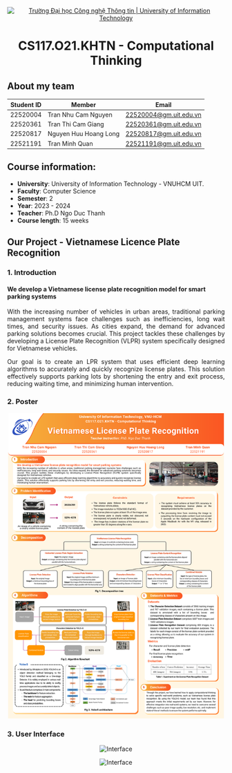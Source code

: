 
<p align="center">
  <a href="https://www.uit.edu.vn/" title="Trường Đại học Công nghệ Thông tin" style="border: none;">
    <img src="https://i.imgur.com/WmMnSRt.png" alt="Trường Đại học Công nghệ Thông tin | University of Information Technology">
  </a>
</p>
<h1 align="center"> CS117.O21.KHTN - Computational Thinking </h1>

## About my team
|**Student ID**| **Member**|**Email**|
|-----------|-----------|-----------|
|22520004|Tran Nhu Cam Nguyen|22520004@gm.uit.edu.vn|
|22520361|Tran Thi Cam Giang|22520361@gm.uit.edu.vn|
|22520817|Nguyen Huu Hoang Long|22520817@gm.uit.edu.vn|
|22521191|Tran Minh Quan|22521191@gm.uit.edu.vn|

## Course information:
- **University**: University of Information Technology - VNUHCM UIT.
- **Faculty**: Computer Science
- **Semester**: 2
- **Year**: 2023 - 2024
- **Teacher**: Ph.D Ngo Duc Thanh
- **Course length**: 15 weeks
## Our Project - **Vietnamese Licence Plate Recognition**
### 1. Introduction
#### We develop a Vietnamese license plate recognition model for smart parking systems

<p align="justify"> With the increasing number of vehicles in urban areas, traditional parking management systems face challenges such as inefficiencies, long wait times, and security issues. As cities expand, the demand for advanced parking solutions becomes crucial. This project tackles these challenges by developing a License Plate Recognition (VLPR) system specifically designed for Vietnamese vehicles. </p>

<p align="justify">Our goal is to create an LPR system that uses efficient deep learning algorithms to accurately and quickly recognize license plates. This solution effectively supports parking lots by shortening the entry and exit process, reducing waiting time, and minimizing human intervention. </p>

### 2. Poster
<p align="center">
  <img src="https://github.com/Yangchann/CS117-ComputationalThinking/blob/main/Poster.png" alt="Poster" width="500">
</p>

### 3. User Interface
<p align="center">
  <img src="" alt="Interface">
</p>
<p align="center">
  <img src="" alt="Interface">
</p>

